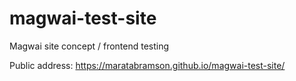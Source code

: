 # magwai-test-site
Magwai site concept / frontend testing

Public address:
https://maratabramson.github.io/magwai-test-site/
